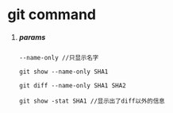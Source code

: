# git command


1. ##### params
	`--name-only //只显示名字`

	`git show --name-only SHA1 `

	`git diff --name-only SHA1 SHA2` 

	`git show -stat SHA1 //显示出了diff以外的信息`